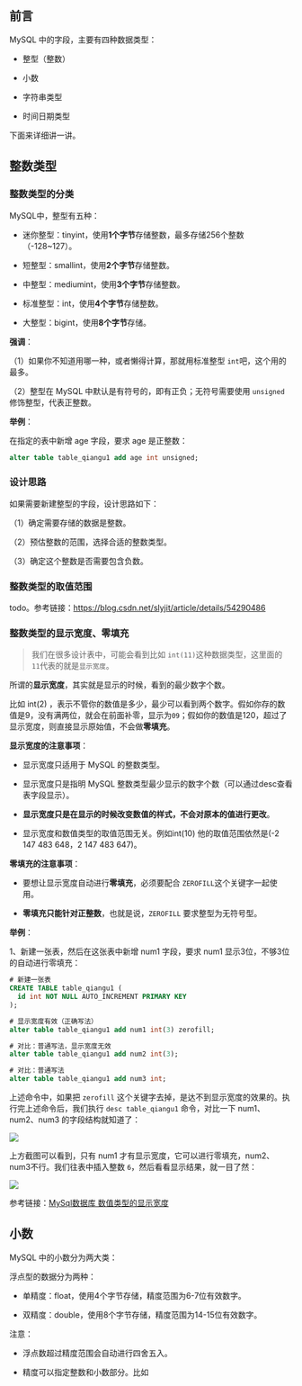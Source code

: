
## 前言

MySQL 中的字段，主要有四种数据类型：

- 整型（整数）

- 小数

- 字符串类型

- 时间日期类型

下面来详细讲一讲。

## 整数类型

### 整数类型的分类

MySQL中，整型有五种：

* 迷你整型：tinyint，使用**1个字节**存储整数，最多存储256个整数（-128~127）。

* 短整型：smallint，使用**2个字节**存储整数。

* 中整型：mediumint，使用**3个字节**存储整数。

* 标准整型：int，使用**4个字节**存储整数。

* 大整型：bigint，使用**8个字节**存储。

**强调**：

（1）如果你不知道用哪一种，或者懒得计算，那就用标准整型 `int`吧，这个用的最多。

（2）整型在 MySQL 中默认是有符号的，即有正负；无符号需要使用 `unsigned` 修饰整型，代表正整数。

**举例**：

在指定的表中新增 age 字段，要求 age 是正整数：

```sql
alter table table_qiangu1 add age int unsigned;
```

### 设计思路

如果需要新建整型的字段，设计思路如下：

（1）确定需要存储的数据是整数。

（2）预估整数的范围，选择合适的整数类型。

（3）确定这个整数是否需要包含负数。

### 整数类型的取值范围

todo。参考链接：<https://blog.csdn.net/slyjit/article/details/54290486>


### 整数类型的显示宽度、零填充

> 我们在很多设计表中，可能会看到比如 `int(11)`这种数据类型，这里面的 `11`代表的就是`显示宽度`。

所谓的**显示宽度**，其实就是显示的时候，看到的最少数字个数。

比如 int(2) ，表示不管你的数值是多少，最少可以看到两个数字。假如你存的数值是9，没有满两位，就会在前面补零，显示为`09`；假如你的数值是120，超过了显示宽度，则直接显示原始值，不会做**零填充**。

**显示宽度的注意事项**：

- 显示宽度只适用于 MySQL 的整数类型。

- 显示宽度只是指明 MySQL 整数类型最少显示的数字个数（可以通过desc查看表字段显示）。

- **显示宽度只是在显示的时候改变数值的样式，不会对原本的值进行更改**。

- 显示宽度和数值类型的取值范围无关。例如int(10) 他的取值范围依然是(-2 147 483 648，2 147 483 647)。

**零填充的注意事项**：

- 要想让显示宽度自动进行**零填充**，必须要配合 `ZEROFILL`这个关键字一起使用。

- **零填充只能针对正整数**，也就是说，`ZEROFILL` 要求整型为无符号型。



**举例**：

1、新建一张表，然后在这张表中新增 num1 字段，要求 num1 显示3位，不够3位的自动进行零填充：

```sql
# 新建一张表
CREATE TABLE table_qiangu1 (
  id int NOT NULL AUTO_INCREMENT PRIMARY KEY
);

# 显示宽度有效（正确写法）
alter table table_qiangu1 add num1 int(3) zerofill;

# 对比：普通写法，显示宽度无效
alter table table_qiangu1 add num2 int(3);

# 对比：普通写法
alter table table_qiangu1 add num3 int;
```

上述命令中，如果把 `zerofill` 这个关键字去掉，是达不到显示宽度的效果的。执行完上述命令后，我们执行 `desc table_qiangu1` 命令，对比一下 num1、num2、num3 的字段结构就知道了：

![](../../img/20200423_1050.png)

上方截图可以看到，只有 num1 才有显示宽度，它可以进行零填充，num2、num3不行。我们往表中插入整数 `6`，然后看看显示结果，就一目了然：

![](../../img/20200423_1055.png)


参考链接：[MySql数据库 数值类型的显示宽度](https://juejin.im/post/5b24a2c251882574d73c6f82)


## 小数

MySQL 中的小数分为两大类：


浮点型的数据分为两种：

- 单精度：float，使用4个字节存储，精度范围为6-7位有效数字。

- 双精度：double，使用8个字节存储，精度范围为14-15位有效数字。

注意：

- 浮点数超过精度范围会自动进行四舍五入。

- 精度可以指定整数和小数部分。比如







